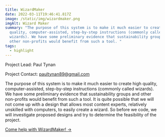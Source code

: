 ```yaml
---
title: WizardMaker
date: 2022-03-11T19:46:41.817Z
image: /static/img/wizardmaker.png
imgAlt: Wizard Maker
summary: "The purpose of this system is to make it much easier to create high
  quality, computer-assisted, step-by-step instructions (commonly called
  wizards). We have some preliminary evidence that sustainability groups and
  other non-profits would benefit from such a tool. "
tags:
  - highlight
---
```

Project Lead: Paul Tynan

Project Contact: paultynan89@gmail.com

The purpose of this system is to make it much easier to create high quality, computer-assisted, step-by-step instructions (commonly called wizards). We have some preliminary evidence that sustainability groups and other non-profits would benefit from such a tool. It is quite possible that we will not come up with a design that allows most content experts, relatively unskilled with computers, to easily create a wizard. So before we code, we will investigate proposed designs and try to determine the feasibility of the project.

[Come help with WizardMaker! →](https://github.com/CodeForTucson/wizardmaker)